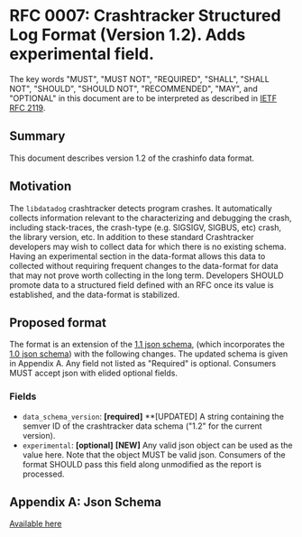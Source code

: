 # RFC 0007: Crashtracker Structured Log Format (Version 1.2). Adds experimental field.

The key words "MUST", "MUST NOT", "REQUIRED", "SHALL", "SHALL NOT", "SHOULD", "SHOULD NOT", "RECOMMENDED", "MAY", and "OPTIONAL" in this document are to be interpreted as described in [IETF RFC 2119](https://datatracker.ietf.org/doc/html/rfc2119).

## Summary

This document describes version 1.2 of the crashinfo data format.

## Motivation

The `libdatadog` crashtracker detects program crashes.
It automatically collects information relevant to the characterizing and debugging the crash, including stack-traces, the crash-type (e.g. SIGSIGV, SIGBUS, etc) crash, the library version, etc.
In addition to these standard Crashtracker developers may wish to collect data for which there is no existing schema.
Having an experimental section in the data-format allows this data to collected without requiring frequent changes to the data-format for data that may not prove worth collecting in the long term.
Developers SHOULD promote data to a structured field defined with an RFC once its value is established, and the data-format is stabilized.

## Proposed format

The format is an extension of the [1.1 json schema](0006-crashtraker-incomplete-stacktraces.md), (which incorporates the [1.0 json schema](0005-crashtracker-structured-log-format.md)) with the following changes.
The updated schema is given in Appendix A.
Any field not listed as "Required" is optional.
Consumers MUST accept json with elided optional fields.

### Fields

- `data_schema_version`: **[required]** \*\*[UPDATED]
  A string containing the semver ID of the crashtracker data schema ("1.2" for the current version).
- `experimental`: **[optional]** **[NEW]**
  Any valid json object can be used as the value here.
  Note that the object MUST be valid json.
  Consumers of the format SHOULD pass this field along unmodified as the report is processed.

## Appendix A: Json Schema

[Available here](artifacts/0007-crashtracker-schema.json)
